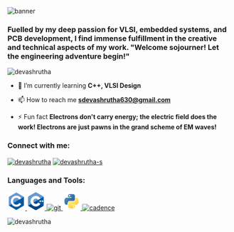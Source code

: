
![banner](https://github.com/Devashrutha/Devashrutha/assets/61559101/67fdbf98-fcf7-418c-892b-ebde1fbd5025)

<h3 align="center![Uploading banner.png…]()
">Fuelled by my deep passion for VLSI, embedded systems, and PCB development, I find immense fulfillment in the creative and technical aspects of my work. "Welcome sojourner! Let the engineering adventure begin!"</h3>

<p align="left"> <img src="https://komarev.com/ghpvc/?username=devashrutha&label=Profile%20views&color=0e75b6&style=flat" alt="devashrutha" /> </p>

- 🌱 I’m currently learning **C++, VLSI Design**

- 📫 How to reach me **sdevashrutha630@gmail.com**

- ⚡ Fun fact **Electrons don't carry energy; the electric field does the work! Electrons are just pawns in the grand scheme of EM waves!**

<h3 align="left">Connect with me:</h3>
<p align="left">
<a href="https://twitter.com/devashrutha" target="blank"><img align="center" src="https://raw.githubusercontent.com/rahuldkjain/github-profile-readme-generator/master/src/images/icons/Social/twitter.svg" alt="devashrutha" height="30" width="40" /></a>
<a href="https://linkedin.com/in/devashrutha-s" target="blank"><img align="center" src="https://raw.githubusercontent.com/rahuldkjain/github-profile-readme-generator/master/src/images/icons/Social/linked-in-alt.svg" alt="devashrutha-s" height="30" width="40" /></a>
</p>

<h3 align="left">Languages and Tools:</h3>
<p align="left"> <a href="https://www.cprogramming.com/" target="_blank" rel="noreferrer"> <img src="https://raw.githubusercontent.com/devicons/devicon/master/icons/c/c-original.svg" alt="c" width="40" height="40"/> </a> <a href="https://www.w3schools.com/cpp/" target="_blank" rel="noreferrer"> <img src="https://raw.githubusercontent.com/devicons/devicon/master/icons/cplusplus/cplusplus-original.svg" alt="cplusplus" width="40" height="40"/> </a> <a href="https://git-scm.com/" target="_blank" rel="noreferrer"> <img src="https://www.vectorlogo.zone/logos/git-scm/git-scm-icon.svg" alt="git" width="40" height="40"/> </a> <a href="https://www.python.org" target="_blank" rel="noreferrer"> <img src="https://raw.githubusercontent.com/devicons/devicon/master/icons/python/python-original.svg" alt="python" width="40" height="40"/> </a> <a href="https://www.cadence.com/en_US/home.html" target="_blank" rel="noreferrer"> <img src="https://github.com/Devashrutha/Devashrutha/assets/61559101/4b05731b-1884-442d-9f04-0726ec397124" alt="cadence" width="80" height="45"/> </a> </p>

<p><img align="left" src="https://github-readme-stats.vercel.app/api/top-langs?username=devashrutha&show_icons=true&locale=en&layout=compact" alt="devashrutha" /></p>


